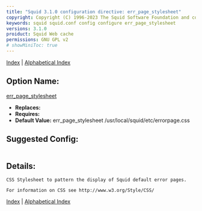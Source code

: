 ```yaml
---
title: "Squid 3.1.0 configuration directive: err_page_stylesheet"
copyright: Copyright (C) 1996-2023 The Squid Software Foundation and contributors
keywords: squid squid.conf config configure err_page_stylesheet
versions: 3.1.0
proiduct: Squid Web cache
permissions: GNU GPL v2
# showMiniToc: true
---
```

[Index](index#toc_err_page_stylesheet) | [Alphabetical Index](index_all#toc_err_page_stylesheet)

## Option Name:
[err_page_stylesheet](#err_page_stylesheet)
 * **Replaces:** 
 * **Requires:** 
 * **Default Value:** err_page_stylesheet /usr/local/squid/etc/errorpage.css


## Suggested Config:
```plaintext

```

## Details:

	CSS Stylesheet to pattern the display of Squid default error pages.

	For information on CSS see http://www.w3.org/Style/CSS/



[Index](index#toc_err_page_stylesheet) | [Alphabetical Index](index_all#toc_err_page_stylesheet)

